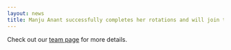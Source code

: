 ```yaml
---
layout: news
title: Manju Anant successfully completes her rotations and will join the lab for her PhD! Glad to have you on the team Manju!
---
```


Check out our <a href="/team">team page</a> for more details.
